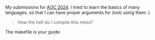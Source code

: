 My submissions for [AOC 2024](https://adventofcode.com/2024/). I tried to learn the basics of many languages, so that I can have proper arguments for (not) using them :)

> How the hell do I compile this mess?

The makefile is your guide.
